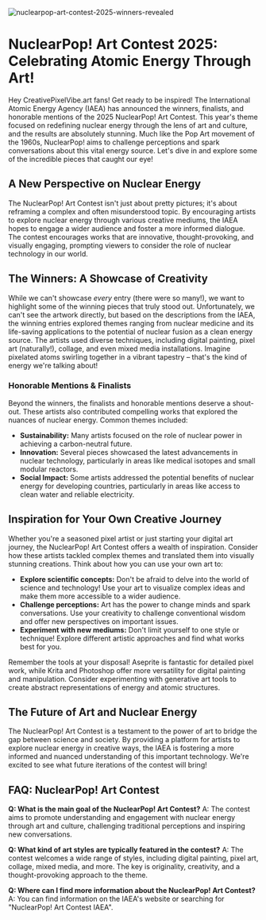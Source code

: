 ![nuclearpop-art-contest-2025-winners-revealed](https://images.pexels.com/photos/30547572/pexels-photo-30547572.jpeg?auto=compress&cs=tinysrgb&fit=crop&h=627&w=1200)

# NuclearPop! Art Contest 2025: Celebrating Atomic Energy Through Art!

Hey CreativePixelVibe.art fans! Get ready to be inspired! The International Atomic Energy Agency (IAEA) has announced the winners, finalists, and honorable mentions of the 2025 NuclearPop! Art Contest. This year's theme focused on redefining nuclear energy through the lens of art and culture, and the results are absolutely stunning. Much like the Pop Art movement of the 1960s, NuclearPop! aims to challenge perceptions and spark conversations about this vital energy source. Let's dive in and explore some of the incredible pieces that caught our eye!

## A New Perspective on Nuclear Energy

The NuclearPop! Art Contest isn't just about pretty pictures; it's about reframing a complex and often misunderstood topic. By encouraging artists to explore nuclear energy through various creative mediums, the IAEA hopes to engage a wider audience and foster a more informed dialogue. The contest encourages works that are innovative, thought-provoking, and visually engaging, prompting viewers to consider the role of nuclear technology in our world.

## The Winners: A Showcase of Creativity

While we can't showcase *every* entry (there were so many!), we want to highlight some of the winning pieces that truly stood out. Unfortunately, we can't see the artwork directly, but based on the descriptions from the IAEA, the winning entries explored themes ranging from nuclear medicine and its life-saving applications to the potential of nuclear fusion as a clean energy source. The artists used diverse techniques, including digital painting, pixel art (naturally!), collage, and even mixed media installations. Imagine pixelated atoms swirling together in a vibrant tapestry – that's the kind of energy we're talking about!

### Honorable Mentions & Finalists

Beyond the winners, the finalists and honorable mentions deserve a shout-out. These artists also contributed compelling works that explored the nuances of nuclear energy. Common themes included: 

*   **Sustainability:** Many artists focused on the role of nuclear power in achieving a carbon-neutral future.
*   **Innovation:** Several pieces showcased the latest advancements in nuclear technology, particularly in areas like medical isotopes and small modular reactors.
*   **Social Impact:** Some artists addressed the potential benefits of nuclear energy for developing countries, particularly in areas like access to clean water and reliable electricity.

## Inspiration for Your Own Creative Journey

Whether you're a seasoned pixel artist or just starting your digital art journey, the NuclearPop! Art Contest offers a wealth of inspiration. Consider how these artists tackled complex themes and translated them into visually stunning creations. Think about how you can use your own art to:

*   **Explore scientific concepts:** Don't be afraid to delve into the world of science and technology! Use your art to visualize complex ideas and make them more accessible to a wider audience.
*   **Challenge perceptions:** Art has the power to change minds and spark conversations. Use your creativity to challenge conventional wisdom and offer new perspectives on important issues.
*   **Experiment with new mediums:** Don't limit yourself to one style or technique! Explore different artistic approaches and find what works best for you.

Remember the tools at your disposal! Aseprite is fantastic for detailed pixel work, while Krita and Photoshop offer more versatility for digital painting and manipulation. Consider experimenting with generative art tools to create abstract representations of energy and atomic structures.

## The Future of Art and Nuclear Energy

The NuclearPop! Art Contest is a testament to the power of art to bridge the gap between science and society. By providing a platform for artists to explore nuclear energy in creative ways, the IAEA is fostering a more informed and nuanced understanding of this important technology. We're excited to see what future iterations of the contest will bring!

## FAQ: NuclearPop! Art Contest

**Q: What is the main goal of the NuclearPop! Art Contest?**
A: The contest aims to promote understanding and engagement with nuclear energy through art and culture, challenging traditional perceptions and inspiring new conversations.

**Q: What kind of art styles are typically featured in the contest?**
A: The contest welcomes a wide range of styles, including digital painting, pixel art, collage, mixed media, and more. The key is originality, creativity, and a thought-provoking approach to the theme.

**Q: Where can I find more information about the NuclearPop! Art Contest?**
A: You can find information on the IAEA's website or searching for "NuclearPop! Art Contest IAEA".
